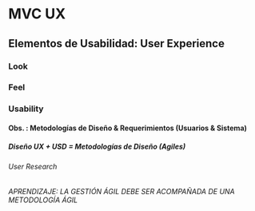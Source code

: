 # MVC UX
## Elementos de Usabilidad: User Experience
### Look
### Feel
### Usability
#### Obs. : Metodologías de Diseño & Requerimientos (Usuarios & Sistema)
##### Diseño UX + USD = Metodologías de Diseño (Agiles)
###### User Research
###### APRENDIZAJE: LA GESTIÓN ÁGIL DEBE SER ACOMPAÑADA DE UNA METODOLOGÍA ÁGIL
